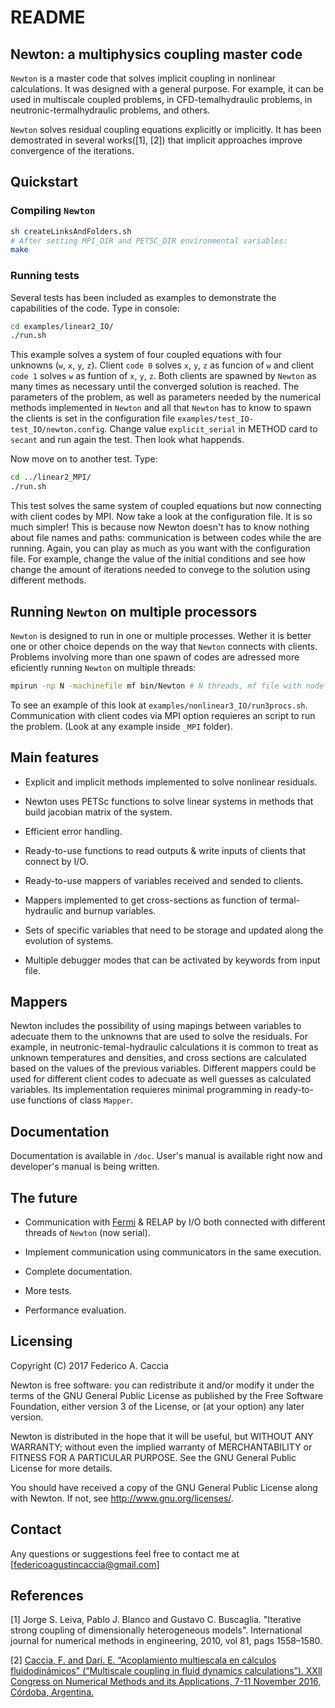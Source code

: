 # README 

## Newton: a multiphysics coupling master code

 `Newton` is a master code that solves implicit coupling in nonlinear calculations.
It was designed with a general purpose. 
For example, it can be used in multiscale coupled problems, 
in CFD-temalhydraulic problems, in neutronic-termalhydraulic problems, 
and others.
 
`Newton` solves residual coupling equations explicitly or implicitly.
It has been demostrated in several works([1], [2]) that implicit approaches improve convergence of the iterations.

## Quickstart

### Compiling `Newton`

```bash
sh createLinksAndFolders.sh
# After setting MPI_DIR and PETSC_DIR environmental variables:
make
```
### Running tests
Several tests has been included as examples to demonstrate the capabilities of the code. Type in console:
```bash
cd examples/linear2_IO/
./run.sh
```
This example solves a system of four coupled equations with four unknowns (`w`, `x`, `y`, `z`). Client `code 0` solves `x`, `y`, `z` as funcion of `w` and client `code 1` solves `w` as funtion of `x`, `y`, `z`. Both clients are spawned by `Newton` as many times as necessary until the converged solution is reached. 
The parameters of the problem, as well as parameters needed by the numerical methods implemented in `Newton` and all that `Newton` has to know to spawn the clients is set in the configuration file `examples/test_IO-test_IO/newton.config`. Change value `explicit_serial` in METHOD card to `secant` and run again the test. Then look what happends.

Now move on to another test. Type:
```bash
cd ../linear2_MPI/
./run.sh
```
This test solves the same system of coupled equations but now connecting with client codes by MPI. Now take a look at the configuration file. It is so much simpler! This is because now Newton doesn't has to know nothing about file names and paths: communication is between codes while the are running. Again, you can play as much as you want with the configuration file. For example, change the value of the initial conditions and see how change the amount of iterations needed to convege to the solution using different methods.

## Running `Newton` on multiple processors

`Newton` is designed to run in one or multiple processes.
Wether it is better one or other choice depends on the way that `Newton` connects with clients. Problems involving more than one spawn of codes are adressed more eficiently running `Newton` on multiple threads:

```bash
mpirun -np N -machinefile mf bin/Newton # N threads, mf file with node names
```
To see an example of this look at ```examples/nonlinear3_IO/run3procs.sh```.
Communication with client codes via MPI option requieres an script to run the problem. (Look at any example inside ```_MPI``` folder).

## Main features

* Explicit and implicit methods implemented to solve nonlinear residuals.

* Newton uses PETSc functions to solve linear systems in methods that build jacobian matrix of the system.

* Efficient error handling.

* Ready-to-use functions to read outputs & write inputs of clients that connect by I/O.

* Ready-to-use mappers of variables received and sended to clients.

* Mappers implemented to get cross-sections as function of termal-hydraulic and burnup variables.

* Sets of specific variables that need to be storage and updated along the evolution of systems.

* Multiple debugger modes that can be activated by keywords from input file.

## Mappers

Newton includes the possibility of using mapings between variables to adecuate them to the unknowns that are used to solve the residuals. For example, in neutronic-temal-hydraulic calculations it is common to treat as unknown temperatures and densities, and cross sections are calculated based on the values of the previous variables. Different mappers could be used for different client codes to adecuate as well guesses as calculated variables. Its implementation requieres minimal programming in ready-to-use functions of class `Mapper`.

## Documentation
Documentation is available in ```/doc```. User's manual is available right now and developer's manual is being written.

<!-- Compile tex files in /doc to pdf (some packages from ```texlive``` are needed: ```texlive-fonts-recommended``` and ```texlive-latex-recommended```). Type:
```bash
cd doc/
pdflatex newton-u-m.tex
```
to get user's manual and:
```bash
cd doc/
pdflatex newton-d-m.tex
```
to get developer's manual. -->

## The future

* Communication with [Fermi](https://github.com/GG1991/fermi) & RELAP by I/O both connected with different threads of `Newton` (now serial).

* Implement communication using communicators in the same execution.

* Complete documentation.

* More tests.

* Performance evaluation.

## Licensing

Copyright (C) 2017 Federico A. Caccia

Newton is free software: you can redistribute it and/or modify
it under the terms of the GNU General Public License as published by
the Free Software Foundation, either version 3 of the License, or
(at your option) any later version.

Newton is distributed in the hope that it will be useful,
but WITHOUT ANY WARRANTY; without even the implied warranty of
MERCHANTABILITY or FITNESS FOR A PARTICULAR PURPOSE.  See the
GNU General Public License for more details.

You should have received a copy of the GNU General Public License
along with Newton.  If not, see <http://www.gnu.org/licenses/>.

## Contact
Any questions or suggestions feel free to contact me at [federicoagustincaccia@gmail.com]

## References

[1] Jorge S. Leiva, Pablo J. Blanco and Gustavo C. Buscaglia. 
"Iterative strong coupling of dimensionally heterogeneous models".
International journal for numerical methods in engineering, 2010, vol 81, pags 1558–1580.

[2] [Caccia, F. and Dari. E. “Acoplamiento multiescala en cálculos fluidodinámicos" (“Multiscale
coupling in fluid dynamics calculations”). XXll Congress on Numerical Methods and its
Applications, 7-11 November 2016, Córdoba, Argentina.](https://goo.gl/mZ3A7o)